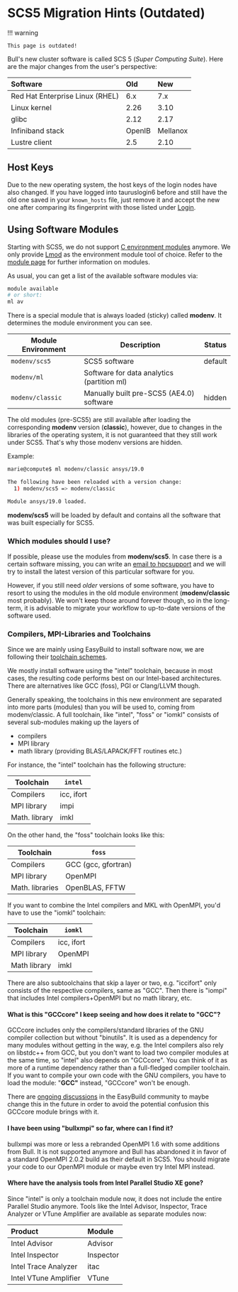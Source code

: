 # SCS5 Migration Hints (Outdated)

!!! warning

    This page is outdated!

Bull's new cluster software is called SCS 5 (*Super Computing Suite*).
Here are the major changes from the user's perspective:

| Software                        | Old    | New      |
|:--------------------------------|:-------|:---------|
| Red Hat Enterprise Linux (RHEL) | 6.x    | 7.x      |
| Linux kernel                    | 2.26   | 3.10     |
| glibc                           | 2.12   | 2.17     |
| Infiniband stack                | OpenIB | Mellanox |
| Lustre client                   | 2.5    | 2.10     |

## Host Keys

Due to the new operating system, the host keys of the login nodes have also changed. If you have
logged into tauruslogin6 before and still have the old one saved in your `known_hosts` file, just
remove it and accept the new one after comparing its fingerprint with those listed under
[Login](../access/key_fingerprints.md).

## Using Software Modules

Starting with SCS5, we do not support [C environment modules](http://modules.sourceforge.net/)
anymore. We only provide [Lmod](http://lmod.readthedocs.io/en/latest/index.html) as the environment
module tool of choice. Refer to the [module page](../software/modules.md) for further information on
modules.

As usual, you can get a list of the available software modules via:

```Bash
module available
# or short:
ml av
```

There is a special module that is always loaded (sticky) called
**modenv**. It determines the module environment you can see.

| Module Environment | Description                                 | Status  |
|--------------------|---------------------------------------------|---------|
| `modenv/scs5`      | SCS5 software                               | default |
| `modenv/ml`        | Software for data analytics (partition ml)  |         |
| `modenv/classic`   | Manually built pre-SCS5 (AE4.0) software    | hidden  |

The old modules (pre-SCS5) are still available after loading the
corresponding **modenv** version (**classic**), however, due to changes
in the libraries of the operating system, it is not guaranteed that they
still work under SCS5. That's why those modenv versions are hidden.

Example:

```Bash
marie@compute$ ml modenv/classic ansys/19.0

The following have been reloaded with a version change:
  1) modenv/scs5 => modenv/classic

Module ansys/19.0 loaded.
```

**modenv/scs5** will be loaded by default and contains all the software
that was built especially for SCS5.

### Which modules should I use?

If possible, please use the modules from **modenv/scs5**. In case there is a certain software
missing, you can write an [email to hpcsupport](mailto:hpcsupport@zih.tu-dresden.de) and we will try
to install the latest version of this particular software for you.

However, if you still need *older* versions of some software, you have to resort to using the
modules in the old module environment (**modenv/classic** most probably). We won't keep those around
forever though, so in the long-term, it is advisable to migrate your workflow to up-to-date versions
of the software used.

### Compilers, MPI-Libraries and Toolchains

Since we are mainly using EasyBuild to install software now, we are following their
[toolchain schemes](http://easybuild.readthedocs.io/en/latest/Common-toolchains.html).

We mostly install software using the "intel" toolchain, because in most cases, the resulting code
performs best on our Intel-based architectures. There are alternatives like GCC (foss), PGI or
Clang/LLVM though.

Generally speaking, the toolchains in this new environment are separated into more parts (modules)
than you will be used to, coming from modenv/classic. A full toolchain, like "intel", "foss" or
"iomkl" consists of several sub-modules making up the layers of

- compilers
- MPI library
- math library (providing BLAS/LAPACK/FFT routines etc.)

For instance, the "intel" toolchain has the following structure:

| Toolchain    | `intel`    |
|--------------|------------|
| Compilers    | icc, ifort |
| MPI library  | impi       |
| Math. library | imkl       |

On the other hand, the "foss" toolchain looks like this:

| Toolchain      | `foss`              |
|----------------|---------------------|
| Compilers      | GCC (gcc, gfortran) |
| MPI library    | OpenMPI             |
| Math. libraries | OpenBLAS, FFTW      |

If you want to combine the Intel compilers and MKL with OpenMPI, you'd have to use the "iomkl"
toolchain:

| Toolchain    | `iomkl`    |
|--------------|------------|
| Compilers    | icc, ifort |
| MPI library  | OpenMPI    |
| Math library | imkl       |

There are also subtoolchains that skip a layer or two, e.g. "iccifort" only consists of the
respective compilers, same as "GCC". Then there is "iompi" that includes Intel compilers+OpenMPI but
no math library, etc.

#### What is this "GCCcore" I keep seeing and how does it relate to "GCC"?

GCCcore includes only the compilers/standard libraries of the GNU compiler collection but without
"binutils". It is used as a dependency for many modules without getting in the way, e.g. the Intel
compilers also rely on libstdc++ from GCC, but you don't want to load two compiler modules at the
same time, so "intel" also depends on "GCCcore". You can think of it as more of a runtime dependency
rather than a full-fledged compiler toolchain. If you want to compile your own code with the GNU
compilers, you have to load the module: "**GCC"** instead, "GCCcore" won't be enough.

There are [ongoing discussions](https://github.com/easybuilders/easybuild-easyconfigs/issues/6366)
in the EasyBuild community to maybe change this in the future in order to avoid the potential
confusion this GCCcore module brings with it.

#### I have been using "bullxmpi" so far, where can I find it?

bullxmpi was more or less a rebranded OpenMPI 1.6 with some additions from Bull. It is not supported
anymore and Bull has abandoned it in favor of a standard OpenMPI 2.0.2 build as their default in
SCS5. You should migrate your code to our OpenMPI module or maybe even try Intel MPI instead.

#### Where have the analysis tools from Intel Parallel Studio XE gone?

Since "intel" is only a toolchain module now, it does not include the entire Parallel Studio
anymore. Tools like the Intel Advisor, Inspector, Trace Analyzer or VTune Amplifier are available as
separate modules now:

| Product               | Module    |
|:----------------------|:----------|
| Intel Advisor         | Advisor   |
| Intel Inspector       | Inspector |
| Intel Trace Analyzer  | itac      |
| Intel VTune Amplifier | VTune     |
